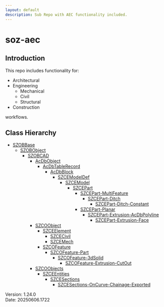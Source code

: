 ```yaml
---
layout: default
description: Sub Repo with AEC functionality included.
---
```


# soz-aec

## Introduction

This repo includes functionality for:

- Architectural
- Engineering
  - Mechanical
  - Civil
  - Structural
- Construction

workflows.

## Class Hierarchy

- [SZOBBase](/classes/SZOBBase.html)
  - [SZOBObject](/classes/SZOBObject.html)
    - [SZOBCAD](/classes/SZOBCAD.html)
      - [AcDbObject](/classes/AcDbObject.html)
        - [AcDbTableRecord](/classes/AcDbTableRecord.html)
          - [AcDbBlock](/classes/AcDbBlock.html)
            - [SZCEModelDef](/classes/SZCEModelDef.html)
              - [SZCEModel](/classes/SZCEModel.html)
                - [SZCEPart](/classes/SZCEPart.html)
                  - [SZCEPart-MultiFeature](/classes/SZCEPart-MultiFeature.html)
                    - [SZCEPart-Ditch](/classes/SZCEPart-Ditch.html)
                      - [SZCEPart-Ditch-Constant](/classes/SZCEPart-Ditch-Constant.html)
                  - [SZCEPart-Planar](/classes/SZCEPart-Planar.html)
                    - [SZCEPart-Extrusion-AcDbPolyline](/classes/SZCEPart-Extrusion-AcDbPolyline.html)
                      - [SZCEPart-Extrusion-Face](/classes/SZCEPart-Extrusion-Face.html)
      - [SZCOObject](/classes/SZCOObject.html)
        - [SZCEElement](/classes/SZCEElement.html)
          - [SZCECivil](/classes/SZCECivil.html)
          - [SZCEMech](/classes/SZCEMech.html)
        - [SZCOFeature](/classes/SZCOFeature.html)
          - [SZCOFeature-Part](/classes/SZCOFeature-Part.html)
            - [SZCOFeature-3dSolid](/classes/SZCOFeature-3dSolid.html)
              - [SZCOFeature-Extrusion-CutOut](/classes/SZCOFeature-Extrusion-CutOut.html)
      - [SZCOObjects](/classes/SZCOObjects.html)
        - [SZCEEntities](/classes/SZCEEntities.html)
          - [SZCESections](/classes/SZCESections.html)
            - [SZCESections-OnCurve-Chainage-Exported](/classes/SZCESections-OnCurve-Chainage-Exported.html)

Version:  1.24.0
<br>
Date: 20250606.1722

